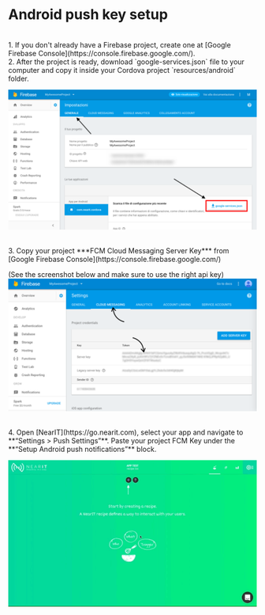 # Android push key setup

<br>
1. If you don't already have a Firebase project, create one at [Google Firebase Console](https://console.firebase.google.com/).

<br>
2. After the project is ready, download `google-services.json` file to your computer and
copy it inside your Cordova project `resources/android` folder.

![google-services.json](push_help/google_services_json.png "")

<br>
3. Copy your project ***FCM Cloud Messaging Server Key*** from [Google Firebase Console](https://console.firebase.google.com/)

(See the screenshot below and make sure to use the right api key)
![fcmkey](push_help/fcmkeylocation.png "")

<br>
4. Open [NearIT](https://go.nearit.com), select your app and navigate to **“Settings > Push Settings”**.
Paste your project FCM Key under the **“Setup Android push notifications”** block.

![nearitsettings](push_help/fcm_upload.gif "")
